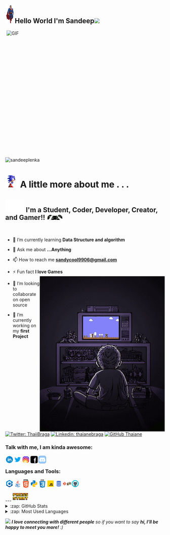 



## <img src="https://github.com/sandeeplenka/sandeeplenka/blob/main/icons/superman.gif?raw=true" width="30" height="60">Hello World I'm Sandeep<img src="https://c.tenor.com/HO7EBVsu04oAAAAi/pikachu-pokemon.gif" width="50">
<img align="right" alt="GIF" src="https://media.giphy.com/media/DjzqfSfvJqRhBt2n6B/giphy.gif?raw=true" width="500" height="400" />
<p align="left"> <img src="https://komarev.com/ghpvc/?username=sandeeplenka&label=Profile%20views&color=0e75b6&style=flat" alt="sandeeplenka" /> </p>

# <img src="https://github.com/sandeeplenka/sandeeplenka/blob/main/icons/sonic.gif?raw=true" width="40"> A little more about me . . .

## <img src="https://github.com/sandeeplenka/sandeeplenka/blob/main/icons/c1.gif?raw=true" width="60"> I'm a Student, Coder, Developer, Creator, and Gamer!! <img src="https://github.com/sandeeplenka/sandeeplenka/blob/main/icons/console.gif?raw=true" width="50">
<br>

- 🌱 I’m currently learning **Data Structure and algorithm**

- 💬 Ask me about **...Anything**

- 📫 How to reach me **sandycool9906@gmail.com**

- ⚡ Fun fact **I love Games** 
  <img align="right" alt="GIF" src="https://github.com/sandeeplenka/sandeeplenka/blob/main/icons/games.gif?raw=true" width="395" height="490"/>

- 👯 I’m looking to collaborate on open source

- 🔭 I’m currently working on my **first Project**
 


[![Twitter: ThaiiBraga](https://img.shields.io/twitter/follow/sandycool9906?style=social)](https://twitter.com/sandycool9906)
[![Linkedin: thaianebraga](https://img.shields.io/badge/-sandycool9906-blue?style=flat-square&logo=Linkedin&logoColor=white&link=https://www.linkedin.com/in/sandycool9906/)](https://www.linkedin.com/in/sandycool9906/)
[![GitHub Thaiane](https://img.shields.io/github/followers/sandeeplenka?label=follow&style=social)](https://github.com/sandeeplenka)






### Talk with me, I am kinda awesome:
[<img align="left" alt="linkedin" width="26px" src="https://github.com/sandeeplenka/sandeeplenka/blob/main/icons/icons8-linkedin-circled.gif?raw=true" />][linkedin]
[<img align="left" alt="" width="26px" src="https://github.com/sandeeplenka/sandeeplenka/blob/main/icons/icons8-twitter.gif?raw=true" />][twitter]
[<img align="left" alt="instagram" width="26px" src="https://github.com/sandeeplenka/sandeeplenka/blob/main/icons/icons8-instagram-logo.gif?raw=true" />][instagram]
[<img align="left" alt="" width="26px" src="https://github.com/sandeeplenka/sandeeplenka/blob/main/icons/icons8-facebook.gif?raw=true" />][linkedin]
[<img align="left" alt="" width="26px" src="https://github.com/sandeeplenka/sandeeplenka/blob/main/icons/icons8-discord-new.gif?raw=true" />][linkedin]

<br />

### Languages and Tools:

[<img align="left" alt="C++" width="26px" src="https://github.com/sandeeplenka/sandeeplenka/blob/main/icons/icons8-c%2B%2B-48.png?raw=true" />][link]
[<img align="left" alt="HTML5" width="26px" src="https://github.com/sandeeplenka/sandeeplenka/blob/main/icons/icons8-java.gif?raw=true" />][link]
[<img align="left" alt="HTML5" width="26px" src="https://raw.githubusercontent.com/github/explore/80688e429a7d4ef2fca1e82350fe8e3517d3494d/topics/html/html.png" />][link]
[<img align="left" alt="HTML5" width="26px" src="https://github.com/sandeeplenka/sandeeplenka/blob/main/icons/icons8-python.gif?raw=true" />][link]
[<img align="left" alt="CSS3" width="26px" src="https://raw.githubusercontent.com/github/explore/80688e429a7d4ef2fca1e82350fe8e3517d3494d/topics/css/css.png" />][link]
[<img align="left" alt="JavaScript" width="26px" src="https://github.com/sandeeplenka/sandeeplenka/blob/main/icons/icons8-javascript.gif?raw=true" />][link]
[<img align="left" alt="SQL" width="26px" src="https://raw.githubusercontent.com/github/explore/80688e429a7d4ef2fca1e82350fe8e3517d3494d/topics/sql/sql.png" />][link]
[<img align="left" alt="Git" width="26px" src="https://raw.githubusercontent.com/github/explore/80688e429a7d4ef2fca1e82350fe8e3517d3494d/topics/git/git.png" />][link]
[<img align="left" alt="GitHub" width="26px" src="https://github.com/sandeeplenka/sandeeplenka/blob/main/icons/icons8-github.gif?raw=true" />][github]


<br />
<br />
---
<img src="https://github.com/sandeeplenka/sandeeplenka/blob/main/icons/pressstart.gif?raw=true" width="50">
<details>
  <summary>:zap: GitHub Stats</summary>

  <img align="left" alt="Sandeep's GitHub Stats" src="https://github-readme-stats.vercel.app/api?username=sandeeplenka&show_icons=true&hide_border=true" />

</details>

<details>
  <summary>:zap: Most Used Languages</summary>

<img align="left" alt="Sandeep's GitHub Top Languages" src="https://github-readme-stats.vercel.app/api/top-langs/?username=sandeeplenka" />

</details>




<img src="https://media.giphy.com/media/LnQjpWaON8nhr21vNW/giphy.gif" width="60"> <em><b>I love connecting with different people</b> so if you want to say <b>hi, I'll be happy to meet you more!</b> :)</em>







[twitter]: https://twitter.com/Sandycool9906
[instagram]: https://www.instagram.com/sandy_gamer_sr4/
[linkedin]: https://www.linkedin.com/in/sandycool9906/
[portfolio]: https://arsentieva.github.io/profile/
[link]: https://www.google.com
[mail]: sandycool9906@gmail.com
[github]: https://github.com/sandeeplenka 




